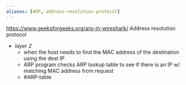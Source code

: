 ```yaml
---
aliases: [ARP, address-resolution-protocol]
---
```

https://www.geeksforgeeks.org/arp-in-wireshark/
Address resolution protocol
- *layer 2*
	- when the host needs to find the MAC address of the destination using the dest IP
	- ARP program checks ARP lookup table to see if there is an IP w/ matching MAC address from request
	- #ARP-table